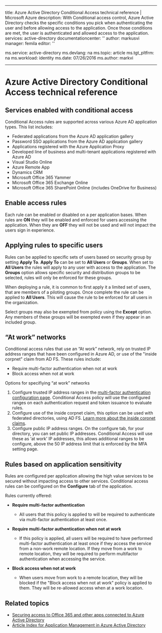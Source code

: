 
---
title: Azure Active Directory Conditional Access technical reference | Microsoft Azure
description: With Conditional access control, Azure Active Directory checks the specific conditions you pick when authenticating the user and before allowing access to the application. Once those conditions are met, the user is authenticated and allowed access to the application.
services: active-directory
documentationcenter: ''
author: markusvi
manager: femila
editor: ''

ms.service: active-directory
ms.devlang: na
ms.topic: article
ms.tgt_pltfrm: na
ms.workload: identity
ms.date: 07/26/2016
ms.author: markvi

---
# Azure Active Directory Conditional Access technical reference
## Services enabled with conditional access
Conditional Access rules are supported across various Azure AD application types. This list includes:

* Federated applications from the Azure AD application gallery
* Password SSO applications from the Azure AD application gallery
* Applications registered with the Azure Application Proxy
* Developed line of business and multi-tenant applications registered with Azure AD
* Visual Studio Online
* Azure Remote App
* Dynamics CRM
* Microsoft Office 365 Yammer
* Microsoft Office 365 Exchange Online
* Microsoft Office 365 SharePoint Online (includes OneDrive for Business)

## Enable access rules
Each rule can be enabled or disabled on a per application bases. When rules are **ON** they will be enabled and enforced for users accessing the application. When they are **OFF** they will not be used and will not impact the users sign in experience.

## Applying rules to specific users
Rules can be applied to specific sets of users based on security group by setting **Apply To**. **Apply To** can be set to **All Users** or **Groups**. When set to **All Users** the rules will apply to any user with access to the application. The **Groups** option allows specific security and distribution groups to be selected, rules will only be enforced for these groups.

When deploying a rule,  it is common to first apply it a limited set of users, that are members of a piloting groups. Once complete the rule can be applied to **All Users**. This will cause the rule to be enforced for all users in the organization.

Select groups may also be exempted from policy using the **Except** option. Any members of these groups will be exempted even if they appear in an included group.

## “At work” networks
Conditional access rules that use an “At work” network, rely on trusted IP address ranges that have been configured in Azure AD, or use of the "inside corpnet" claim from AD FS. These rules include:

* Require multi-factor authentication when not at work
* Block access when not at work

Options for specifiying “at work” networks

1. Configure trusted IP address ranges in the [multi-factor authentication configuration page](../multi-factor-authentication/multi-factor-authentication-whats-next.md). Conditional Access policy will use the configured ranges on each authentication request and token issuance to evaluate rules. 
2. Configure use of the inside corpnet claim, this option can be used with federated directories, using AD FS. [Learn more about the inside coronet claims](../multi-factor-authentication/multi-factor-authentication-whats-next.md#trusted-ips).
3. Configure public IP address ranges. On the configure tab, for your directory, you can set public IP addresses. Conditional Access will use these as ‘at work’ IP addresses, this allows additional ranges to be configure, above the 50 IP address limit that is enforced by the MFA setting page.

## Rules based on application sensitivity
Rules are configured per application allowing the high value services to be secured without impacting access to other services. Conditional access rules can be configured on the  **Configure** tab of the application. 

Rules currently offered:

* **Require multi-factor authentication**
  
  * All users that this policy is applied to will be required to authenticate via multi-factor authentication at least once.
* **Require multi-factor authentication when not at work**
  
  * If this policy is applied, all users will be required to have performed multi-factor authentication at least once if they access the service from a non-work remote location. If they move from a work to remote location, they will be required to perform multifactor authentication when accessing the service.
* **Block access when not at work** 
  
  * When users move from work to a remote location, they will be blocked if the "Block access when not at work" policy is applied to them.  They will be re-allowed access when at a work location.

## Related topics
* [Securing access to Office 365 and other apps connected to Azure Active Directory](active-directory-conditional-access.md)
* [Article Index for Application Management in Azure Active Directory](active-directory-apps-index.md)

